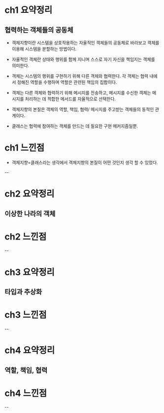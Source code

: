 # ch1 요약정리

## 협력하는 객체들의 공동체
- 객체지향이란 시스템을 상호작용하는 자율적인 객체들의 공동체로 바라보고 객체를 이용해 시스템을 분할하는 방법이다.
- 자율적인 객체란 상태와 행위를 함께 지니며 스스로 자기 자신을 책임지는 객체를 의미한다.
- 객체는 시스템의 행위를 구현하기 위해 다른 객체와 협력한다. 각 객체는 협력 내에서 정해진 역할을 수행하며 역할은 관련된 책임의 집합이다.
- 객체는 다른 객체와 협력하기 위해 메시지를 전송하고, 메시지를 수신한 객체는 메시지를 처리하는 데 적합한 메서드를 자율적으로 선택한다.

- 객체지향의 본질은 객체의 역할, 책임, 협력/ 메시지를 주고받는 객체들의 동적인 관계이다. 
- 클래스는 협력에 참여하는 객체를 만드는 데 필요한 구현 메커지즘일뿐.
# ch1 느낀점
- 객체지향=클래스라는 생각에서 객체지향의 본질이 어떤 것인지 생각 할 수 있었다. 

--

# ch2 요약정리

## 이상한 나라의 객체

# ch2 느낀점

--

# ch3 요약정리

## 타입과 추상화

# ch3 느낀점

--

# ch4 요약정리

## 역할, 책임, 협력

# ch4 느낀점

--

